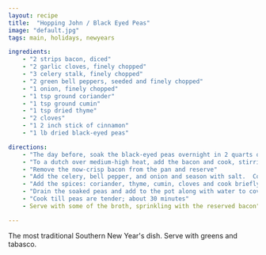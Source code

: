 ```yaml
---
layout: recipe
title:  "Hopping John / Black Eyed Peas"
image: "default.jpg"
tags: main, holidays, newyears

ingredients:
    - "2 strips bacon, diced"
    - "2 garlic cloves, finely chopped"
    - "3 celery stalk, finely chopped"
    - "2 green bell peppers, seeded and finely chopped"
    - "1 onion, finely chopped"
    - "1 tsp ground coriander"
    - "1 tsp ground cumin"
    - "1 tsp dried thyme"
    - "2 cloves"
    - "1 2 inch stick of cinnamon"
    - "1 lb dried black-eyed peas" 

directions:
    - "The day before, soak the black-eyed peas overnight in 2 quarts of water with 3 tablespoons of salt dissolved in it"
    - "To a dutch over medium-high heat, add the bacon and cook, stirring occasionally, until the fat renders (about 5 minutes)"
    - "Remove the now-crisp bacon from the pan and reserve"
    - "Add the celery, bell pepper, and onion and season with salt.  Cook till the vegetables are translucent and starting to brown, then add the garlic and cook till fragrant (another minute or two longer; take care not to let the garlic burn)"
    - "Add the spices: coriander, thyme, cumin, cloves and cook briefly till fragrant"
    - "Drain the soaked peas and add to the pot along with water to cover by about an inch."
    - "Cook till peas are tender; about 30 minutes"
    - Serve with some of the broth, sprinkling with the reserved bacon"

---
```


The most traditional Southern New Year's dish.  Serve with greens and tabasco.
